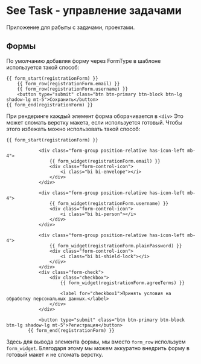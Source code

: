 # See Task - управление задачами
Приложение для рабыты с задачами, проектами.

## Формы
По умолчанию добавляя форму через FormType в шаблоне используется такой способ:

    {{ form_start(registrationForm) }}
        {{ form_row(registrationForm.email) }}
        {{ form_row(registrationForm.username) }}
        <button type="submit" class="btn btn-primary btn-block btn-lg shadow-lg mt-5">Сохранить</button>
    {{ form_end(registrationForm) }}

При рендеринге каждый элемент форма оборачивается в ```<div>```
Это может сломать верстку макета, если используется готовый. Чтобы этого избежать можно использовать такой способ:

    {{ form_start(registrationForm) }}

                <div class="form-group position-relative has-icon-left mb-4">
                    {{ form_widget(registrationForm.email) }}
                    <div class="form-control-icon">
                        <i class="bi bi-envelope"></i>
                    </div>
                </div>

                <div class="form-group position-relative has-icon-left mb-4">
                    {{ form_widget(registrationForm.username) }}
                    <div class="form-control-icon">
                        <i class="bi bi-person"></i>
                    </div>
                </div>

                <div class="form-group position-relative has-icon-left mb-4">
                    {{ form_widget(registrationForm.plainPassword) }}
                    <div class="form-control-icon">
                        <i class="bi bi-shield-lock"></i>
                    </div>
                </div>
                <div class="form-check">
                    <div class="checkbox">
                        {{ form_widget(registrationForm.agreeTerms) }}
                        
                        <label for="checkbox1">Принять условия на обработку персональных данных.</label>
                    </div>
                </div>

                <button type="submit" class="btn btn-primary btn-block btn-lg shadow-lg mt-5">Регистрация</button>
            {{ form_end(registrationForm) }}

Здесь для вывода элемента формы, мы вместо ```form_row``` используем  ```form_widget```. Блягодаря этому мы можем аккуратно внедрить форму в готовый макет и не сломать верстку.
